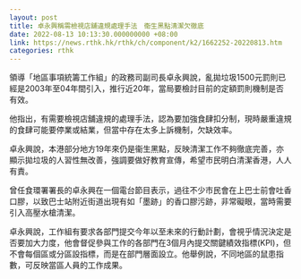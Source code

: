 ```yaml
---
layout: post
title: 卓永興稱需檢視店舖違規處理手法　衞生黑點清潔欠徹底
date: 2022-08-13 10:13:30.000000000 +08:00
link: https://news.rthk.hk/rthk/ch/component/k2/1662252-20220813.htm
categories: rthk
---
```


領導「地區事項統籌工作組」的政務司副司長卓永興說，亂拋垃圾1500元罰則已經是2003年至04年間引入，推行近20年，當局要檢討目前的定額罰則機制是否有效。

他指出，有需要檢視店舖違規的處理手法，認為要加強食肆扣分制，現時嚴重違規的食肆可能要停業或結業，但當中存在太多上訴機制，欠缺效率。

卓永興說，本港部分地方19年來仍是衞生黑點，反映清潔工作不夠徹底完善，亦顯示拋垃圾的人習性無改善，強調要做好教育宣傳，希望市民明白清潔香港，人人有責。

曾任食環署署長的卓永興在一個電台節目表示，過往不少市民會在上巴士前會吐香口膠，以致巴士站附近街道出現有如「墨跡」的香口膠污跡，非常礙眼，當時需要引入高壓水槍清潔。

卓永興說，工作組有要求各部門提交今年以至未來的行動計劃，會視乎情況決定是否要加大力度，他會督促參與工作的各部門在3個月內提交關鍵績效指標(KPI)，但不會每個區或分區設指標，而是在部門層面設立。他舉例說，不同地區的鼠患指數，可反映當區人員的工作成果。
